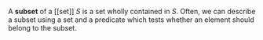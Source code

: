 A **subset** of a [[set]] $S$ is a set wholly contained in $S$. Often, we can describe a subset using a set and a predicate which tests whether an element should belong to the subset. 